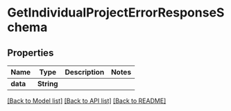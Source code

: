 # GetIndividualProjectErrorResponseSchema

## Properties

Name | Type | Description | Notes
------------ | ------------- | ------------- | -------------
**data** | **String** |  | 

[[Back to Model list]](../README.md#documentation-for-models) [[Back to API list]](../README.md#documentation-for-api-endpoints) [[Back to README]](../README.md)


